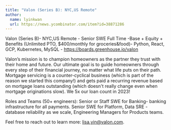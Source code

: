 ```yaml
---
title: "Valon (Series B): NYC,US Remote"
author:
  name: lyinkwan
  url: https://news.ycombinator.com/item?id=38871286
---
```

Valon (Series B)- NYC,US Remote - Senior SWE Full Time -Base + Equity + Benefits (Unlimited PTO, $400&#x2F;monthly for groceries&amp;food)- Python, React, GCP, Kubernetes, MySQL - <a href="https:&#x2F;&#x2F;boards.greenhouse.io&#x2F;valon" rel="nofollow">https:&#x2F;&#x2F;boards.greenhouse.io&#x2F;valon</a>

Valon’s mission is to champion homeowners as the partner they trust with their home and future. Our ultimate goal is to guide homeowners through every step of their financial journey, no matter what life puts on their path. Mortgage servicing is a counter-cyclical business (which is part of the reason we started this company!) and gets paid a recurring revenue based on mortgage loans outstanding (which doesn&#x27;t really change even when mortgage originations slow). We  5x our loan count in 2023!

Roles and Teams (50+ engineers): Senior or Staff SWE for Banking- banking infrastructure for all payments. Senior SWE for Platform, Data SRE - database reliability as we scale, Engineering Managers for Products teams.

Feel free to reach out to learn more: lisa.yin@valon.com.
